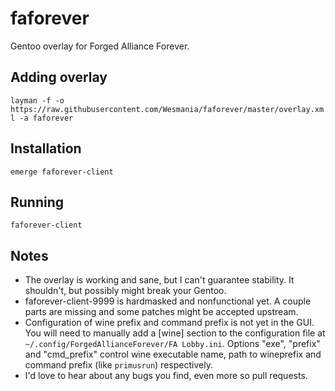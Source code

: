 # faforever
Gentoo overlay for Forged Alliance Forever.

## Adding overlay
`layman -f -o https://raw.githubusercontent.com/Wesmania/faforever/master/overlay.xml -a faforever`

## Installation
`emerge faforever-client`

## Running

`faforever-client`

## Notes
- The overlay is working and sane, but I can't guarantee stability. It shouldn't, but possibly might break your Gentoo.
- faforever-client-9999 is hardmasked and nonfunctional yet. A couple parts are missing and some patches might be accepted upstream.
- Configuration of wine prefix and command prefix is not yet in the GUI. You will need to manually add a \[wine\] section to the configuration file at `~/.config/ForgedAllianceForever/FA Lobby.ini`. Options "exe", "prefix" and "cmd_prefix" control wine executable name, path to wineprefix and command prefix (like `primusrun`) respectively.
- I'd love to hear about any bugs you find, even more so pull requests.
